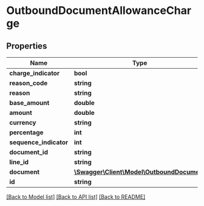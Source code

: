 # OutboundDocumentAllowanceCharge

## Properties
Name | Type | Description | Notes
------------ | ------------- | ------------- | -------------
**charge_indicator** | **bool** |  | [optional] 
**reason_code** | **string** |  | [optional] 
**reason** | **string** |  | [optional] 
**base_amount** | **double** |  | [optional] 
**amount** | **double** |  | [optional] 
**currency** | **string** |  | [optional] 
**percentage** | **int** |  | [optional] 
**sequence_indicator** | **int** |  | [optional] 
**document_id** | **string** |  | [optional] 
**line_id** | **string** |  | [optional] 
**document** | [**\Swagger\Client\Model\OutboundDocument**](OutboundDocument.md) |  | [optional] 
**id** | **string** |  | [optional] 

[[Back to Model list]](../README.md#documentation-for-models) [[Back to API list]](../README.md#documentation-for-api-endpoints) [[Back to README]](../README.md)


